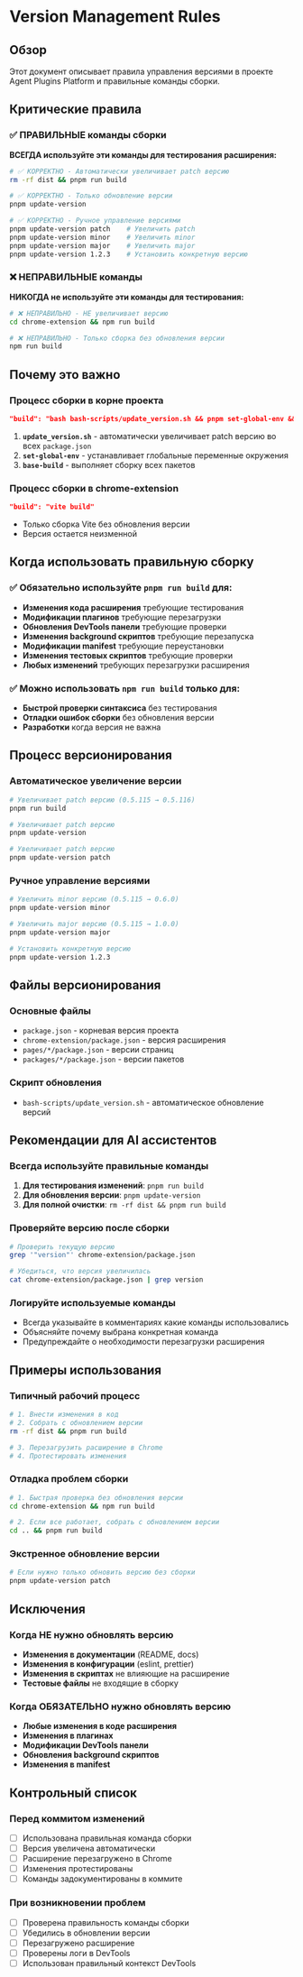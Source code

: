 # Version Management Rules

## Обзор

Этот документ описывает правила управления версиями в проекте Agent Plugins Platform и правильные команды сборки.

## Критические правила

### ✅ ПРАВИЛЬНЫЕ команды сборки

**ВСЕГДА используйте эти команды для тестирования расширения:**

```bash
# ✅ КОРРЕКТНО - Автоматически увеличивает patch версию
rm -rf dist && pnpm run build

# ✅ КОРРЕКТНО - Только обновление версии
pnpm update-version

# ✅ КОРРЕКТНО - Ручное управление версиями
pnpm update-version patch    # Увеличить patch
pnpm update-version minor    # Увеличить minor
pnpm update-version major    # Увеличить major
pnpm update-version 1.2.3    # Установить конкретную версию
```

### ❌ НЕПРАВИЛЬНЫЕ команды

**НИКОГДА не используйте эти команды для тестирования:**

```bash
# ❌ НЕПРАВИЛЬНО - НЕ увеличивает версию
cd chrome-extension && npm run build

# ❌ НЕПРАВИЛЬНО - Только сборка без обновления версии
npm run build
```

## Почему это важно

### Процесс сборки в корне проекта
```json
"build": "bash bash-scripts/update_version.sh && pnpm set-global-env && pnpm base-build"
```

1. **`update_version.sh`** - автоматически увеличивает patch версию во всех `package.json`
2. **`set-global-env`** - устанавливает глобальные переменные окружения
3. **`base-build`** - выполняет сборку всех пакетов

### Процесс сборки в chrome-extension
```json
"build": "vite build"
```

- Только сборка Vite без обновления версии
- Версия остается неизменной

## Когда использовать правильную сборку

### ✅ Обязательно используйте `pnpm run build` для:

- **Изменения кода расширения** требующие тестирования
- **Модификации плагинов** требующие перезагрузки
- **Обновления DevTools панели** требующие проверки
- **Изменения background скриптов** требующие перезапуска
- **Модификации manifest** требующие переустановки
- **Изменения тестовых скриптов** требующие проверки
- **Любых изменений** требующих перезагрузки расширения

### ✅ Можно использовать `npm run build` только для:

- **Быстрой проверки синтаксиса** без тестирования
- **Отладки ошибок сборки** без обновления версии
- **Разработки** когда версия не важна

## Процесс версионирования

### Автоматическое увеличение версии
```bash
# Увеличивает patch версию (0.5.115 → 0.5.116)
pnpm run build

# Увеличивает patch версию
pnpm update-version

# Увеличивает patch версию
pnpm update-version patch
```

### Ручное управление версиями
```bash
# Увеличить minor версию (0.5.115 → 0.6.0)
pnpm update-version minor

# Увеличить major версию (0.5.115 → 1.0.0)
pnpm update-version major

# Установить конкретную версию
pnpm update-version 1.2.3
```

## Файлы версионирования

### Основные файлы
- `package.json` - корневая версия проекта
- `chrome-extension/package.json` - версия расширения
- `pages/*/package.json` - версии страниц
- `packages/*/package.json` - версии пакетов

### Скрипт обновления
- `bash-scripts/update_version.sh` - автоматическое обновление версий

## Рекомендации для AI ассистентов

### Всегда используйте правильные команды
1. **Для тестирования изменений**: `pnpm run build`
2. **Для обновления версии**: `pnpm update-version`
3. **Для полной очистки**: `rm -rf dist && pnpm run build`

### Проверяйте версию после сборки
```bash
# Проверить текущую версию
grep '"version"' chrome-extension/package.json

# Убедиться, что версия увеличилась
cat chrome-extension/package.json | grep version
```

### Логируйте используемые команды
- Всегда указывайте в комментариях какие команды использовались
- Объясняйте почему выбрана конкретная команда
- Предупреждайте о необходимости перезагрузки расширения

## Примеры использования

### Типичный рабочий процесс
```bash
# 1. Внести изменения в код
# 2. Собрать с обновлением версии
rm -rf dist && pnpm run build

# 3. Перезагрузить расширение в Chrome
# 4. Протестировать изменения
```

### Отладка проблем сборки
```bash
# 1. Быстрая проверка без обновления версии
cd chrome-extension && npm run build

# 2. Если все работает, собрать с обновлением версии
cd .. && pnpm run build
```

### Экстренное обновление версии
```bash
# Если нужно только обновить версию без сборки
pnpm update-version patch
```

## Исключения

### Когда НЕ нужно обновлять версию
- **Изменения в документации** (README, docs)
- **Изменения в конфигурации** (eslint, prettier)
- **Изменения в скриптах** не влияющие на расширение
- **Тестовые файлы** не входящие в сборку

### Когда ОБЯЗАТЕЛЬНО нужно обновлять версию
- **Любые изменения в коде расширения**
- **Изменения в плагинах**
- **Модификации DevTools панели**
- **Обновления background скриптов**
- **Изменения в manifest**

## Контрольный список

### Перед коммитом изменений
- [ ] Использована правильная команда сборки
- [ ] Версия увеличена автоматически
- [ ] Расширение перезагружено в Chrome
- [ ] Изменения протестированы
- [ ] Команды задокументированы в коммите

### При возникновении проблем
- [ ] Проверена правильность команды сборки
- [ ] Убедились в обновлении версии
- [ ] Перезагружено расширение
- [ ] Проверены логи в DevTools
- [ ] Использован правильный контекст DevTools 